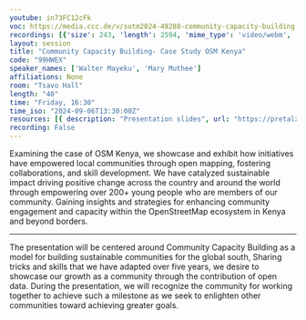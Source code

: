 ```yaml
---
youtube: in73FC12cFk
voc: https://media.ccc.de/v/sotm2024-49288-community-capacity-building-case-study-osm-kenya
recordings: [{'size': 243, 'length': 2594, 'mime_type': 'video/webm', 'language': 'eng', 'filename': 'sotm2024-49288-eng-Community_Capacity_Building-_Case_Study_OSM_Kenya_webm-hd.webm', 'state': 'new', 'folder': 'webm-hd', 'high_quality': True, 'width': 1920, 'height': 1080, 'updated_at': '2024-11-12T20:32:16.810+01:00', 'recording_url': 'https://cdn.media.ccc.de/events/sotm/2024/webm-hd/sotm2024-49288-eng-Community_Capacity_Building-_Case_Study_OSM_Kenya_webm-hd.webm', 'url': 'https://api.media.ccc.de/public/recordings/81412', 'event_url': 'https://api.media.ccc.de/public/events/32c8c38f-ae22-5103-b9c4-c9e67bb81279', 'conference_url': 'https://api.media.ccc.de/public/conferences/sotm2024'}, {'size': 114, 'length': 2594, 'mime_type': 'video/webm', 'language': 'eng', 'filename': 'sotm2024-49288-eng-Community_Capacity_Building-_Case_Study_OSM_Kenya_webm-sd.webm', 'state': 'new', 'folder': 'webm-sd', 'high_quality': False, 'width': 720, 'height': 576, 'updated_at': '2024-11-12T20:09:50.536+01:00', 'recording_url': 'https://cdn.media.ccc.de/events/sotm/2024/webm-sd/sotm2024-49288-eng-Community_Capacity_Building-_Case_Study_OSM_Kenya_webm-sd.webm', 'url': 'https://api.media.ccc.de/public/recordings/81409', 'event_url': 'https://api.media.ccc.de/public/events/32c8c38f-ae22-5103-b9c4-c9e67bb81279', 'conference_url': 'https://api.media.ccc.de/public/conferences/sotm2024'}, {'size': 39, 'length': 2594, 'mime_type': 'audio/mpeg', 'language': 'eng', 'filename': 'sotm2024-49288-eng-Community_Capacity_Building-_Case_Study_OSM_Kenya_mp3.mp3', 'state': 'new', 'folder': 'mp3', 'high_quality': False, 'width': 0, 'height': 0, 'updated_at': '2024-11-12T19:47:55.473+01:00', 'recording_url': 'https://cdn.media.ccc.de/events/sotm/2024/mp3/sotm2024-49288-eng-Community_Capacity_Building-_Case_Study_OSM_Kenya_mp3.mp3', 'url': 'https://api.media.ccc.de/public/recordings/81408', 'event_url': 'https://api.media.ccc.de/public/events/32c8c38f-ae22-5103-b9c4-c9e67bb81279', 'conference_url': 'https://api.media.ccc.de/public/conferences/sotm2024'}, {'size': 97, 'length': 2594, 'mime_type': 'video/mp4', 'language': 'eng', 'filename': 'sotm2024-49288-eng-Community_Capacity_Building-_Case_Study_OSM_Kenya_sd.mp4', 'state': 'new', 'folder': 'h264-sd', 'high_quality': False, 'width': 720, 'height': 576, 'updated_at': '2024-11-12T19:47:22.083+01:00', 'recording_url': 'https://cdn.media.ccc.de/events/sotm/2024/h264-sd/sotm2024-49288-eng-Community_Capacity_Building-_Case_Study_OSM_Kenya_sd.mp4', 'url': 'https://api.media.ccc.de/public/recordings/81407', 'event_url': 'https://api.media.ccc.de/public/events/32c8c38f-ae22-5103-b9c4-c9e67bb81279', 'conference_url': 'https://api.media.ccc.de/public/conferences/sotm2024'}, {'size': 321, 'length': 2594, 'mime_type': 'video/mp4', 'language': 'eng', 'filename': 'sotm2024-49288-eng-Community_Capacity_Building-_Case_Study_OSM_Kenya_hd.mp4', 'state': 'new', 'folder': 'h264-hd', 'high_quality': True, 'width': 1920, 'height': 1080, 'updated_at': '2024-11-12T19:36:43.504+01:00', 'recording_url': 'https://cdn.media.ccc.de/events/sotm/2024/h264-hd/sotm2024-49288-eng-Community_Capacity_Building-_Case_Study_OSM_Kenya_hd.mp4', 'url': 'https://api.media.ccc.de/public/recordings/81404', 'event_url': 'https://api.media.ccc.de/public/events/32c8c38f-ae22-5103-b9c4-c9e67bb81279', 'conference_url': 'https://api.media.ccc.de/public/conferences/sotm2024'}]
layout: session
title: "Community Capacity Building- Case Study OSM Kenya"
code: "99HWEX"
speaker_names: ['Walter Mayeku', 'Mary Muthee']
affiliations: None
room: "Tsavo Hall"
length: "40"
time: "Friday, 16:30"
time_iso: "2024-09-06T13:30:00Z"
resources: [{ description: "Presentation slides", url: "https://pretalx.com/media/sotm2024/submissions/99HWEX/resources/COMMUNITY_CAPACIT_gnMDGIt.pdf" }]
recording: False
---
```


Examining the case of OSM Kenya, we showcase and exhibit how initiatives have empowered local communities through open mapping, fostering collaborations, and skill development. We have catalyzed sustainable impact driving positive change across the country and around the world through empowering over 200+ young people who are members of our community. Gaining insights and strategies for enhancing community engagement and capacity within the OpenStreetMap ecosystem in Kenya and beyond borders.

<hr>

The presentation will be centered around Community Capacity Building as a model for building sustainable communities for the global south, Sharing tricks and skills that we have adapted over five years,  we desire to showcase our growth as a community through the contribution of open data. During the presentation, we will recognize the community for working together to achieve such a milestone as we seek to enlighten other communities toward achieving greater goals.

